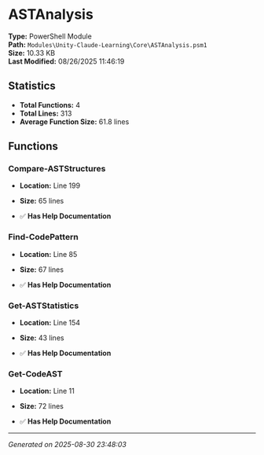 # ASTAnalysis

**Type:** PowerShell Module  
**Path:** `Modules\Unity-Claude-Learning\Core\ASTAnalysis.psm1`  
**Size:** 10.33 KB  
**Last Modified:** 08/26/2025 11:46:19  

## Statistics

- **Total Functions:** 4
- **Total Lines:** 313
- **Average Function Size:** 61.8 lines

## Functions


### Compare-ASTStructures

- **Location:** Line 199
- **Size:** 65 lines

- ✅ **Has Help Documentation** 
### Find-CodePattern

- **Location:** Line 85
- **Size:** 67 lines

- ✅ **Has Help Documentation** 
### Get-ASTStatistics

- **Location:** Line 154
- **Size:** 43 lines

- ✅ **Has Help Documentation** 
### Get-CodeAST

- **Location:** Line 11
- **Size:** 72 lines

- ✅ **Has Help Documentation**

---
*Generated on 2025-08-30 23:48:03*

